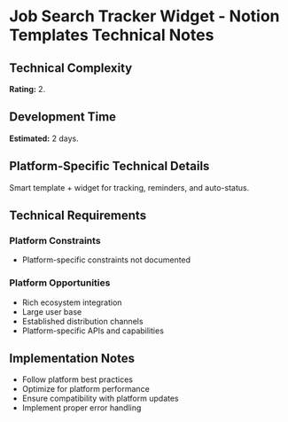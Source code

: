 # Job Search Tracker Widget - Notion Templates Technical Notes

## Technical Complexity
**Rating:** 2.

## Development Time
**Estimated:** 2 days.

## Platform-Specific Technical Details
Smart template + widget for tracking, reminders, and auto-status.

## Technical Requirements

### Platform Constraints
- Platform-specific constraints not documented

### Platform Opportunities
- Rich ecosystem integration
- Large user base
- Established distribution channels
- Platform-specific APIs and capabilities

## Implementation Notes
- Follow platform best practices
- Optimize for platform performance
- Ensure compatibility with platform updates
- Implement proper error handling

